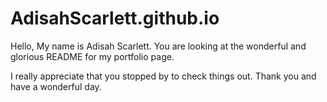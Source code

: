 # AdisahScarlett.github.io

Hello, My name is Adisah Scarlett. You are looking at the wonderful and glorious README for my portfolio page. 

I really appreciate that you stopped by to check things out. Thank you and have a wonderful day. 

